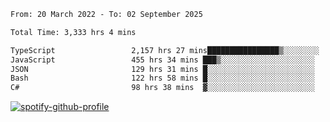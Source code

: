 <!--START_SECTION:waka-->

```txt
From: 20 March 2022 - To: 02 September 2025

Total Time: 3,333 hrs 4 mins

TypeScript                 2,157 hrs 27 mins████████████████▒░░░░░░░░   64.73 %
JavaScript                 455 hrs 34 mins ███▒░░░░░░░░░░░░░░░░░░░░░   13.67 %
JSON                       129 hrs 31 mins █░░░░░░░░░░░░░░░░░░░░░░░░   03.89 %
Bash                       122 hrs 58 mins █░░░░░░░░░░░░░░░░░░░░░░░░   03.69 %
C#                         98 hrs 38 mins  ▓░░░░░░░░░░░░░░░░░░░░░░░░   02.96 %
```

<!--END_SECTION:waka-->
[![spotify-github-profile](https://spotify-github-profile.vercel.app/api/view?uid=c00zprrvy9xiloa9qnco3hmng&cover_image=true&theme=novatorem&show_offline=false&background_color=121212&bar_color=53b14f&bar_color_cover=false)](https://spotify-github-profile.vercel.app/api/view?uid=c00zprrvy9xiloa9qnco3hmng&redirect=true)



